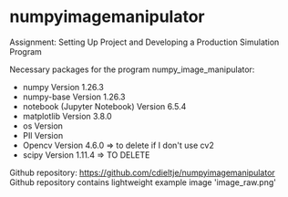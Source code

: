 # numpyimagemanipulator
Assignment: Setting Up Project and Developing a Production Simulation Program

Necessary packages for the program numpy_image_manipulator:
- numpy Version 1.26.3
- numpy-base Version 1.26.3
- notebook (Jupyter Notebook) Version 6.5.4
- matplotlib Version 3.8.0
- os Version
- PIl Version
- Opencv Version 4.6.0 => to delete if I don't use cv2
- scipy Version 1.11.4 => TO DELETE


Github repository: https://github.com/cdieltje/numpyimagemanipulator
Github repository contains lightweight example image 'image_raw.png'



